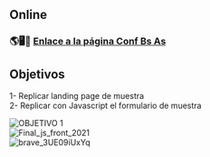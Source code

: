 ## Online
### 🌎🖥️📱 [Enlace a la página Conf Bs As](https://sgvcode.github.io/conf-bs-as/) <br>

## Objetivos <br>
1- Replicar landing page de muestra <br>
2- Replicar con Javascript el formulario de muestra <br>

![OBJETIVO 1](https://user-images.githubusercontent.com/106033066/227729291-95771648-4536-4fc7-93d8-7538b46f12df.jpg)<br>
![Final_js_front_2021](https://github.com/sgvcode/conf-bs-as/assets/106033066/f06372ff-c00b-4f46-ade6-05eab9fcc965)<br>
![brave_3UE09iUxYq](https://github.com/sgvcode/conf-bs-as/assets/106033066/fb568133-9885-4144-987d-b0ed007d3498)

